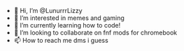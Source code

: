 - 👋 Hi, I’m @LunurrrLizzy
- 👀 I’m interested in memes and gaming
- 🌱 I’m currently learning how to code!
- 💞️ I’m looking to collaborate on fnf mods for chromebook
- 📫 How to reach me dms i guess

<!---
LunurrrLizzy/LunurrrLizzy is a ✨ special ✨ repository because its `README.md` (this file) appears on your GitHub profile.
You can click the Preview link to take a look at your changes.
--->
